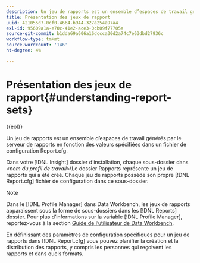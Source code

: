 ```yaml
---
description: Un jeu de rapports est un ensemble d’espaces de travail générés par le serveur de rapports en fonction des valeurs spécifiées dans un fichier de configuration Report.cfg.
title: Présentation des jeux de rapport
uuid: 421055d7-0cf0-4664-b944-327a254a97a4
exl-id: 95609a1a-e70c-41e2-ace3-0cb09f77705a
source-git-commit: b1dda69a606a16dccca30d2a74c7e63dbd27936c
workflow-type: tm+mt
source-wordcount: '146'
ht-degree: 4%

---
```


# Présentation des jeux de rapport{#understanding-report-sets}

{{eol}}

Un jeu de rapports est un ensemble d’espaces de travail générés par le serveur de rapports en fonction des valeurs spécifiées dans un fichier de configuration Report.cfg.

Dans votre [!DNL Insight] dossier d’installation, chaque sous-dossier dans &lt;*nom du profil de travail*>\Le dossier Rapports représente un jeu de rapports qui a été créé. Chaque jeu de rapports possède son propre [!DNL Report.cfg] fichier de configuration dans ce sous-dossier.

>[!NOTE]
>
>Dans le [!DNL Profile Manager] dans Data Workbench, les jeux de rapports apparaissent sous la forme de sous-dossiers dans les [!DNL Reports] dossier. Pour plus d’informations sur la variable [!DNL Profile Manager], reportez-vous à la section [Guide de l’utilisateur de Data Workbench](https://experienceleague.adobe.com/docs/data-workbench/using/home.html#Data_Workbench_Help).

En définissant des paramètres de configuration spécifiques pour un jeu de rapports dans [!DNL Report.cfg] vous pouvez planifier la création et la distribution des rapports, y compris les personnes qui reçoivent les rapports et dans quels formats.
